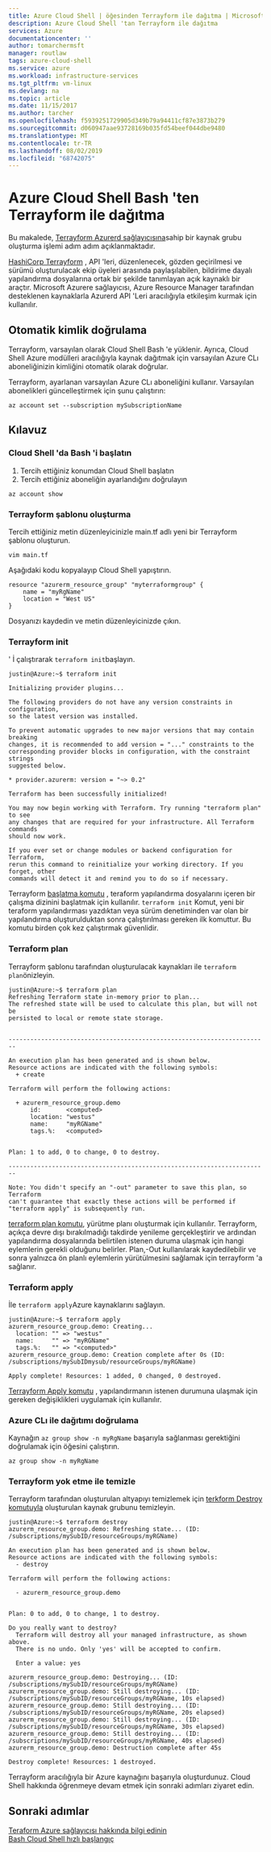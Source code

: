 ```yaml
---
title: Azure Cloud Shell | öğesinden Terrayform ile dağıtma | Microsoft Docs
description: Azure Cloud Shell 'tan Terrayform ile dağıtma
services: Azure
documentationcenter: ''
author: tomarchermsft
manager: routlaw
tags: azure-cloud-shell
ms.service: azure
ms.workload: infrastructure-services
ms.tgt_pltfrm: vm-linux
ms.devlang: na
ms.topic: article
ms.date: 11/15/2017
ms.author: tarcher
ms.openlocfilehash: f5939251729905d349b79a94411cf87e3873b279
ms.sourcegitcommit: d060947aae93728169b035fd54beef044dbe9480
ms.translationtype: MT
ms.contentlocale: tr-TR
ms.lasthandoff: 08/02/2019
ms.locfileid: "68742075"
---
```

# <a name="deploy-with-terraform-from-bash-in-azure-cloud-shell"></a>Azure Cloud Shell Bash 'ten Terrayform ile dağıtma
Bu makalede, [Terrayform Azurerd sağlayıcısına](https://www.terraform.io/docs/providers/azurerm/index.html)sahip bir kaynak grubu oluşturma işlemi adım adım açıklanmaktadır. 

[HashiCorp Terrayform](https://www.terraform.io/) , API 'leri, düzenlenecek, gözden geçirilmesi ve sürümü oluşturulacak ekip üyeleri arasında paylaşılabilen, bildirime dayalı yapılandırma dosyalarına ortak bir şekilde tanımlayan açık kaynaklı bir araçtır. Microsoft Azurere sağlayıcısı, Azure Resource Manager tarafından desteklenen kaynaklarla Azurerd API 'Leri aracılığıyla etkileşim kurmak için kullanılır. 

## <a name="automatic-authentication"></a>Otomatik kimlik doğrulama
Terrayform, varsayılan olarak Cloud Shell Bash 'e yüklenir. Ayrıca, Cloud Shell Azure modülleri aracılığıyla kaynak dağıtmak için varsayılan Azure CLı aboneliğinizin kimliğini otomatik olarak doğrular.

Terrayform, ayarlanan varsayılan Azure CLı aboneliğini kullanır. Varsayılan abonelikleri güncelleştirmek için şunu çalıştırın:

```azurecli-interactive
az account set --subscription mySubscriptionName
```

## <a name="walkthrough"></a>Kılavuz
### <a name="launch-bash-in-cloud-shell"></a>Cloud Shell 'da Bash 'i başlatın
1. Tercih ettiğiniz konumdan Cloud Shell başlatın
2. Tercih ettiğiniz aboneliğin ayarlandığını doğrulayın

```azurecli-interactive
az account show
```

### <a name="create-a-terraform-template"></a>Terrayform şablonu oluşturma
Tercih ettiğiniz metin düzenleyicinizle main.tf adlı yeni bir Terrayform şablonu oluşturun.

```
vim main.tf
```

Aşağıdaki kodu kopyalayıp Cloud Shell yapıştırın.

```
resource "azurerm_resource_group" "myterraformgroup" {
    name = "myRgName"
    location = "West US"
}
```

Dosyanızı kaydedin ve metin düzenleyicinizde çıkın.

### <a name="terraform-init"></a>Terrayform init
' İ çalıştırarak `terraform init`başlayın.

```
justin@Azure:~$ terraform init

Initializing provider plugins...

The following providers do not have any version constraints in configuration,
so the latest version was installed.

To prevent automatic upgrades to new major versions that may contain breaking
changes, it is recommended to add version = "..." constraints to the
corresponding provider blocks in configuration, with the constraint strings
suggested below.

* provider.azurerm: version = "~> 0.2"

Terraform has been successfully initialized!

You may now begin working with Terraform. Try running "terraform plan" to see
any changes that are required for your infrastructure. All Terraform commands
should now work.

If you ever set or change modules or backend configuration for Terraform,
rerun this command to reinitialize your working directory. If you forget, other
commands will detect it and remind you to do so if necessary.
```

Terrayform [başlatma komutu](https://www.terraform.io/docs/commands/init.html) , teraform yapılandırma dosyalarını içeren bir çalışma dizinini başlatmak için kullanılır. `terraform init` Komut, yeni bir teraform yapılandırması yazdıktan veya sürüm denetiminden var olan bir yapılandırma oluşturulduktan sonra çalıştırılması gereken ilk komuttur. Bu komutu birden çok kez çalıştırmak güvenlidir.

### <a name="terraform-plan"></a>Terraform plan
Terrayform şablonu tarafından oluşturulacak kaynakları ile `terraform plan`önizleyin.

```
justin@Azure:~$ terraform plan
Refreshing Terraform state in-memory prior to plan...
The refreshed state will be used to calculate this plan, but will not be
persisted to local or remote state storage.


------------------------------------------------------------------------

An execution plan has been generated and is shown below.
Resource actions are indicated with the following symbols:
  + create

Terraform will perform the following actions:

  + azurerm_resource_group.demo
      id:       <computed>
      location: "westus"
      name:     "myRGName"
      tags.%:   <computed>


Plan: 1 to add, 0 to change, 0 to destroy.

------------------------------------------------------------------------

Note: You didn't specify an "-out" parameter to save this plan, so Terraform
can't guarantee that exactly these actions will be performed if
"terraform apply" is subsequently run.
```

[terraform plan komutu](https://www.terraform.io/docs/commands/plan.html), yürütme planı oluşturmak için kullanılır. Terrayform, açıkça devre dışı bırakılmadığı takdirde yenileme gerçekleştirir ve ardından yapılandırma dosyalarında belirtilen istenen duruma ulaşmak için hangi eylemlerin gerekli olduğunu belirler. Plan,-Out kullanılarak kaydedilebilir ve sonra yalnızca ön planlı eylemlerin yürütülmesini sağlamak için terrayform 'a sağlanır.

### <a name="terraform-apply"></a>Terraform apply
İle `terraform apply`Azure kaynaklarını sağlayın.

```
justin@Azure:~$ terraform apply
azurerm_resource_group.demo: Creating...
  location: "" => "westus"
  name:     "" => "myRGName"
  tags.%:   "" => "<computed>"
azurerm_resource_group.demo: Creation complete after 0s (ID: /subscriptions/mySubIDmysub/resourceGroups/myRGName)

Apply complete! Resources: 1 added, 0 changed, 0 destroyed.
```

[Terrayform Apply komutu](https://www.terraform.io/docs/commands/apply.html) , yapılandırmanın istenen durumuna ulaşmak için gereken değişiklikleri uygulamak için kullanılır.

### <a name="verify-deployment-with-azure-cli"></a>Azure CLı ile dağıtımı doğrulama
Kaynağın `az group show -n myRgName` başarıyla sağlanması gerektiğini doğrulamak için öğesini çalıştırın.

```azcliinteractive
az group show -n myRgName
```

### <a name="clean-up-with-terraform-destroy"></a>Terrayform yok etme ile temizle
Terrayform tarafından oluşturulan altyapıyı temizlemek için [terkform Destroy komutuyla](https://www.terraform.io/docs/commands/destroy.html) oluşturulan kaynak grubunu temizleyin.

```
justin@Azure:~$ terraform destroy
azurerm_resource_group.demo: Refreshing state... (ID: /subscriptions/mySubID/resourceGroups/myRGName)

An execution plan has been generated and is shown below.
Resource actions are indicated with the following symbols:
  - destroy

Terraform will perform the following actions:

  - azurerm_resource_group.demo


Plan: 0 to add, 0 to change, 1 to destroy.

Do you really want to destroy?
  Terraform will destroy all your managed infrastructure, as shown above.
  There is no undo. Only 'yes' will be accepted to confirm.

  Enter a value: yes

azurerm_resource_group.demo: Destroying... (ID: /subscriptions/mySubID/resourceGroups/myRGName)
azurerm_resource_group.demo: Still destroying... (ID: /subscriptions/mySubID/resourceGroups/myRGName, 10s elapsed)
azurerm_resource_group.demo: Still destroying... (ID: /subscriptions/mySubID/resourceGroups/myRGName, 20s elapsed)
azurerm_resource_group.demo: Still destroying... (ID: /subscriptions/mySubID/resourceGroups/myRGName, 30s elapsed)
azurerm_resource_group.demo: Still destroying... (ID: /subscriptions/mySubID/resourceGroups/myRGName, 40s elapsed)
azurerm_resource_group.demo: Destruction complete after 45s

Destroy complete! Resources: 1 destroyed.
```

Terrayform aracılığıyla bir Azure kaynağını başarıyla oluşturdunuz. Cloud Shell hakkında öğrenmeye devam etmek için sonraki adımları ziyaret edin.

## <a name="next-steps"></a>Sonraki adımlar
[Teraform Azure sağlayıcısı hakkında bilgi edinin](https://www.terraform.io/docs/providers/azurerm/#)<br>
[Bash Cloud Shell hızlı başlangıç](quickstart.md)
